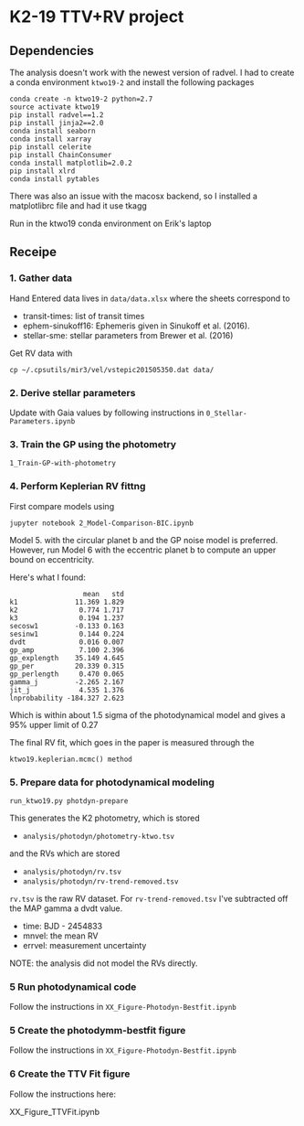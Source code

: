 # K2-19 TTV+RV project

## Dependencies

The analysis doesn't work with the newest version of radvel. I had to create a conda environment `ktwo19-2` and install the following packages

```
conda create -n ktwo19-2 python=2.7
source activate ktwo19
pip install radvel==1.2
pip install jinja2==2.0
conda install seaborn
conda install xarray
pip install celerite
pip install ChainConsumer
conda install matplotlib=2.0.2 
pip install xlrd
conda install pytables
```

There was also an issue with the macosx backend, so I installed a
matplotlibrc file and had it use tkagg


Run in the ktwo19 conda environment on Erik's laptop

## Receipe 

### 1. Gather data

Hand Entered data lives in `data/data.xlsx` where the sheets correspond to

- transit-times: list of transit times 
- ephem-sinukoff16: Ephemeris given in Sinukoff et al. (2016).  
- stellar-sme: stellar parameters from Brewer et al. (2016)

Get RV data with 

```
cp ~/.cpsutils/mir3/vel/vstepic201505350.dat data/
```

### 2. Derive stellar parameters

Update with Gaia values by following instructions in ``0_Stellar-Parameters.ipynb``

### 3. Train the GP using the photometry

```
1_Train-GP-with-photometry
```

### 4. Perform Keplerian RV fittng

First compare models using 

```
jupyter notebook 2_Model-Comparison-BIC.ipynb
```

Model 5. with the circular planet b and the GP noise model is
preferred. However, run Model 6 with the eccentric planet b to compute
an upper bound on eccentricity.

Here's what I found:

```
                  mean   std
k1              11.369 1.829
k2               0.774 1.717
k3               0.194 1.237
secosw1         -0.133 0.163
sesinw1          0.144 0.224
dvdt             0.016 0.007
gp_amp           7.100 2.396
gp_explength    35.149 4.645
gp_per          20.339 0.315
gp_perlength     0.470 0.065
gamma_j         -2.265 2.167
jit_j            4.535 1.376
lnprobability -184.327 2.623
```

Which is within about 1.5 sigma of the photodynamical model and gives
a 95\% upper limit of 0.27

The final RV fit, which goes in the paper is measured through the 

```
ktwo19.keplerian.mcmc() method
```

### 5. Prepare data for photodynamical modeling

```
run_ktwo19.py photdyn-prepare 
```

This generates the K2 photometry, which is stored

- `analysis/photodyn/photometry-ktwo.tsv` 

and the RVs which are stored

- `analysis/photodyn/rv.tsv`
- `analysis/photodyn/rv-trend-removed.tsv`

`rv.tsv` is the raw RV dataset. For `rv-trend-removed.tsv` I've subtracted off the MAP gamma a dvdt value.

- time:  BJD - 2454833
- mnvel: the mean RV
- errvel: measurement uncertainty

NOTE: the analysis did not model the RVs directly.

### 5 Run photodynamical code

Follow the instructions in `XX_Figure-Photodyn-Bestfit.ipynb`

### 5 Create the photodymm-bestfit figure

Follow the instructions in `XX_Figure-Photodyn-Bestfit.ipynb`

### 6 Create the TTV Fit figure

Follow the instructions here:

XX_Figure_TTVFit.ipynb
